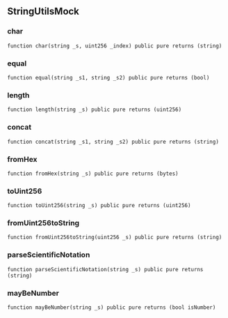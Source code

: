 ## StringUtilsMock

### char

```solidity
function char(string _s, uint256 _index) public pure returns (string)
```

### equal

```solidity
function equal(string _s1, string _s2) public pure returns (bool)
```

### length

```solidity
function length(string _s) public pure returns (uint256)
```

### concat

```solidity
function concat(string _s1, string _s2) public pure returns (string)
```

### fromHex

```solidity
function fromHex(string _s) public pure returns (bytes)
```

### toUint256

```solidity
function toUint256(string _s) public pure returns (uint256)
```

### fromUint256toString

```solidity
function fromUint256toString(uint256 _s) public pure returns (string)
```

### parseScientificNotation

```solidity
function parseScientificNotation(string _s) public pure returns (string)
```

### mayBeNumber

```solidity
function mayBeNumber(string _s) public pure returns (bool isNumber)
```


